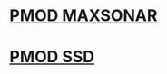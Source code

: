 
 
# [PMOD MAXSONAR](https://digilent.com/shop/pmod-maxsonar-maxbotix-ultrasonic-range-finder/)
# [PMOD SSD](https://digilent.com/shop/pmod-ssd-seven-segment-display/) 

